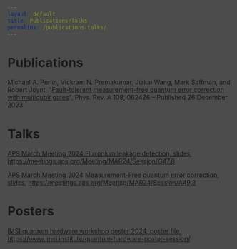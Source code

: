 ```yaml
---
layout: default
title: Publications/Talks
permalink: /publications-talks/
---
```


<style>
/* Make sure body and html span full height and have no background */
html, body {
    min-height: 100vh;
    background: transparent !important;
}

/* Create a background wrapper that covers everything */
body::before {
    content: '';
    position: fixed;
    top: 0;
    left: 0;
    width: 100%;
    height: 100%;
    background-image: url('/assets/JJ_Chain.png');
    background-size: cover;
    background-position: center;
    background-attachment: fixed;
    z-index: -2;
}

/* Dark overlay for the entire page */
body::after {
    content: '';
    position: fixed;
    top: 0;
    left: 0;
    width: 100%;
    height: 100%;
    background: rgba(0, 0, 0, 0.7);
    z-index: -1;
}

/* Override all header backgrounds and ensure proper z-index */
header,
.dark-mode header,
body.dark-mode header {
    background-color: transparent !important;
    position: relative;
    z-index: 100;
}

/* Override all footer backgrounds and ensure proper z-index */
footer,
#footer,
.dark-mode footer,
.dark-mode #footer,
body.dark-mode #footer {
    background-color: transparent !important;
    margin-top: 2em;
    position: relative;
    z-index: 1;
}

main {
    position: relative;
    z-index: 1;
    padding: 2em;
    max-width: none !important;
    width: 100%;
    margin: 0;
    min-height: calc(100vh - 200px);
    background: transparent !important;
}

/* Ensure text in header/footer remains visible */
.menu-link > a,
.search-button a,
.footer-section h3,
.social-link,
.footer-section p,
.dark-mode .menu-link > a,
.dark-mode .search-button a,
.dark-mode .footer-section h3,
.dark-mode .social-link,
.dark-mode .footer-section p {
    color: white !important;
    text-shadow: 0 1px 3px rgba(0, 0, 0, 0.3);
    position: relative;
    z-index: 101;
}

/* Style dropdown menu to be semi-transparent */
.dropdown-content,
.dark-mode .dropdown-content {
    background: rgba(26, 26, 26, 0.8) !important;
    backdrop-filter: blur(5px);
    -webkit-backdrop-filter: blur(5px);
    z-index: 102;
}

.dropdown-content a,
.dark-mode .dropdown-content a {
    color: white !important;
}

main > * {
    position: relative;
    z-index: 1;
    max-width: 80%;
    margin-left: auto;
    margin-right: auto;
    color: white;
    text-align: left;
}

main h1 {
    font-size: 2em;
    margin-top: 1.5em;
    margin-bottom: 1em;
    text-align: left;
}

main p {
    margin-bottom: 1em;
    line-height: 1.6;
    text-align: left;
}

main a {
    color: var(--color-primary);
    text-decoration: none;
}

main a:hover {
    text-decoration: underline;
}

/* Add hover area for dropdown */
.menu-link {
    padding-bottom: 20px;
}

/* Create hover bridge for dropdown */
.dropdown-content::before {
    content: '';
    position: absolute;
    top: -20px;
    left: 0;
    right: 0;
    height: 20px;
    background: transparent;
}

/* Ensure dropdown items are clickable */
.dropdown-content a {
    position: relative;
    z-index: 103;
    display: block;
    padding: 0.8em 1.2em;
    color: white !important;
    transition: background-color 0.2s ease;
}

.dropdown-content a:hover {
    background-color: rgba(255, 255, 255, 0.1);
}

/* Background overlays */
body::before {
    z-index: -2;
}

body::after {
    z-index: -1;
}

main {
    z-index: 1;
}
</style>

# Publications
Michael A. Perlin, Vickram N. Premakumar, Jiakai Wang, Mark Saffman, and Robert Joynt, "[Fault-tolerant measurement-free quantum error correction with multiqubit gates](https://journals.aps.org/pra/abstract/10.1103/PhysRevA.108.062426)", Phys. Rev. A 108, 062426 – Published 26 December 2023

# Talks

[APS March Meeting 2024 Fluxonium leakage detection, slides](/files/2024/APSMM24_fluxonium.pdf), https://meetings.aps.org/Meeting/MAR24/Session/G47.8

[APS March Meeting 2024 Measurement-Free quantum error correction, slides](/files/2023/APSMM24_MFQEC.pdf), https://meetings.aps.org/Meeting/MAR24/Session/A49.8

# Posters

[IMSI quantum hardware workshop poster 2024, poster file](/files/2024/leakage_detection_poster.pdf), https://www.imsi.institute/quantum-hardware-poster-session/